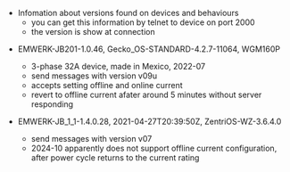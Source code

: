 * Infomation about versions found on devices and behaviours
   * you can get this information by telnet to device on port 2000
   * the version is show at connection

- EMWERK-JB201-1.0.46, Gecko_OS-STANDARD-4.2.7-11064, WGM160P
    - 3-phase 32A device, made in Mexico, 2022-07
    - send messages with version v09u
    - accepts setting offline and online current
    - revert to offline current afater around 5 minutes without server responding

- EMWERK-JB_1_1-1.4.0.28, 2021-04-27T20:39:50Z, ZentriOS-WZ-3.6.4.0
    - send messages with version v07
    - 2024-10 apparently does not support offline current configuration, after power cycle returns to the current rating
